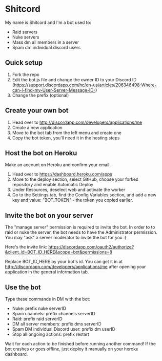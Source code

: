 # Shitcord

My name is Shitcord and I'm a bot used to:
- Raid servers
- Nuke servers
- Mass dm all members in a server
- Spam dm individual discord users

## Quick setup

1. Fork the repo
2. Edit the bot.js file and change the owner ID to your Discord ID (https://support.discordapp.com/hc/en-us/articles/206346498-Where-can-I-find-my-User-Server-Message-ID-)
3. Change the prefix (optional)

## Create your own bot

1. Head over to http://discordapp.com/developers/applications/me
2. Create a new application
3. Move to the bot tab from the left menu and create one
4. Copy the bot token, you'll need it in the hosting steps

## Host the bot on Heroku 

Make an account on Heroku and confirm your email.

1. Head over to https://dashboard.heroku.com/apps
2. Move to the deploy section, select GitHub, choose your forked repository and enable Automatic Deploy
3. Under Resources, deselect web and activate the worker
4. Go to the Settings tab, find the Config Variables section, and add a new key and value: "BOT_TOKEN" - the token you copied earlier.

## Invite the bot on your server

The "manage server" permission is required to invite the bot. 
In order to to raid or nuke the server, the bot needs to have the Administrator permission. You may "ask" a server moderator to invite the bot for you :)

Here's the invite link:
https://discordapp.com/oauth2/authorize?&client_id=BOT_ID_HERE&scope=bot&permissions=8

Replace BOT_ID_HERE by your bot's id. You can get it in at http://discordapp.com/developers/applications/me after opening your application in the general information tab.

## Use the bot

Type these commands in DM with the bot:

- Nuke: prefix nuke serverID
- Spam channels: prefix channels serverID
- Raid: prefix raid serverID
- DM all server members: prefix dms serverID
- Spam DM individual Discord user: prefix dm userID
- Stop all ongoing actions: prefix restart

Wait for each action to be finished before running another command! If the bot crashes or goes offline, just deploy it manually on your heroku dashboard.
